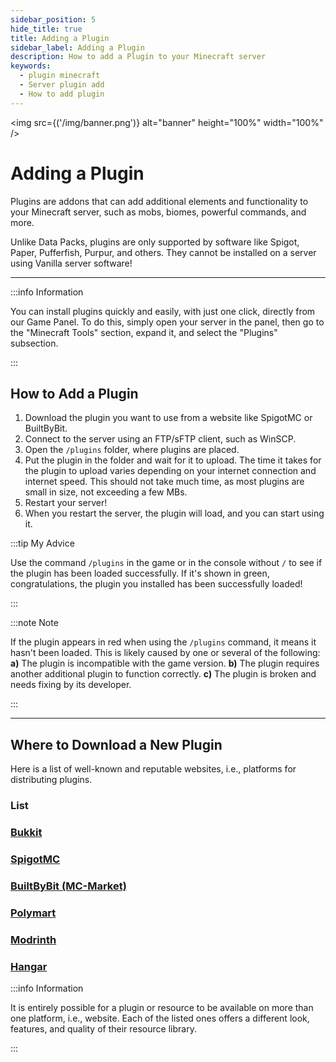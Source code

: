 ```yaml
---
sidebar_position: 5
hide_title: true
title: Adding a Plugin
sidebar_label: Adding a Plugin
description: How to add a Plugin to your Minecraft server
keywords:
  - plugin minecraft
  - Server plugin add
  - How to add plugin
---
```


<img src={('/img/banner.png')} alt="banner" height="100%" width="100%" />

<div class="text--center">
<h1>Adding a Plugin</h1>
</div>

Plugins are addons that can add additional elements and functionality to your Minecraft server, such as mobs, biomes, powerful commands, and more.

Unlike Data Packs, plugins are only supported by software like Spigot, Paper, Pufferfish, Purpur, and others. They cannot be installed on a server using Vanilla server software!

---

:::info Information

You can install plugins quickly and easily, with just one click, directly from our Game Panel. 
To do this, simply open your server in the panel, then go to 
the "Minecraft Tools" section, expand it, and select the "Plugins" subsection.

:::

## How to Add a Plugin

1. Download the plugin you want to use from a website like SpigotMC or BuiltByBit.
2. Connect to the server using an FTP/sFTP client, such as WinSCP.
3. Open the `/plugins` folder, where plugins are placed.
4. Put the plugin in the folder and wait for it to upload. The time it takes for the plugin to upload varies depending on your internet connection and internet speed. This should not take much time, as most plugins are small in size, not exceeding a few MBs.
5. Restart your server!
6. When you restart the server, the plugin will load, and you can start using it.

:::tip My Advice

Use the command `/plugins` in the game or in the console without `/` to see if the plugin has been loaded successfully. If it's shown in green, congratulations, the plugin you installed has been successfully loaded!

:::

:::note Note

If the plugin appears in red when using the `/plugins` command, it means it hasn't been loaded. This is likely caused by one or several of the following:
**a)** The plugin is incompatible with the game version.
**b)** The plugin requires another additional plugin to function correctly.
**c)** The plugin is broken and needs fixing by its developer.

:::

---

## Where to Download a New Plugin

Here is a list of well-known and reputable websites, i.e., platforms for distributing plugins.

### List

### [Bukkit](https://dev.bukkit.org/)

### [SpigotMC](https://www.spigotmc.org/)

### [BuiltByBit (MC-Market)](https://builtbybit.com/)

### [Polymart](https://polymart.org/)

### [Modrinth](https://modrinth.com/)

### [Hangar](https://hangar.papermc.io/)

:::info Information

It is entirely possible for a plugin or resource to be available on more than one platform, i.e., website. Each of the listed ones offers a different look, features, and quality of their resource library.

:::